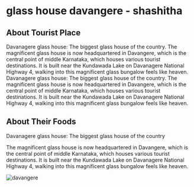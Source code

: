 # glass house davangere - shashitha

## About Tourist Place 
Davanagere glass house: The biggest glass house of the country. The magnificent glass house is now headquartered in Davangere, which is the central point of middle Karnataka, which houses various tourist destinations. It is built near the Kundawada Lake on Davanagere National Highway 4, walking into this magnificent glass bungalow feels like heaven.
Davanagere glass house: The biggest glass house of the country. The magnificent glass house is now headquartered in Davangere, which is the central point of middle Karnataka, which houses various tourist destinations. It is built near the Kundawada Lake on Davanagere National Highway 4, walking into this magnificent glass bungalow feels like heaven.

## About Their Foods
Davanagere glass house: The biggest glass house of the country

The magnificent glass house is now headquartered in Davangere, which is the central point of middle Karnataka, which houses various tourist destinations. It is built near the Kundawada Lake on Davanagere National Highway 4, walking into this magnificent glass bungalow feels like heaven.


<img align="center" src="https://i.pinimg.com/1200x/b0/80/3e/b0803eaebf309d7f9792e8da90022913.jpg" alt="davangere"/>

<!--Example: <img align="center" src="https://lotustours.in/assets/img/taj/photo-room-detail-1.jpg" alt="Taj Mahal"/> -->
